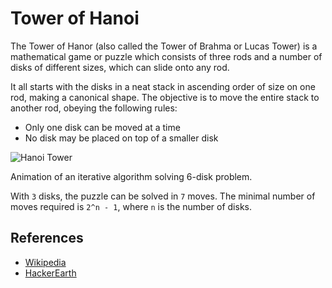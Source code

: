 # Tower of Hanoi

The Tower of Hanor (also called the Tower of Brahma or Lucas Tower) is a mathematical game or puzzle which consists of three rods and a number of disks of different sizes, which can slide onto any rod.

It all starts with the disks in a neat stack in ascending order of size on one rod, making a canonical shape. The objective is to move the entire stack to another rod, obeying the following rules:

- Only one disk can be moved at a time
- No disk may be placed on top of a smaller disk

![Hanoi Tower](https://upload.wikimedia.org/wikipedia/commons/8/8d/Iterative_algorithm_solving_a_6_disks_Tower_of_Hanoi.gif)

Animation of an iterative algorithm solving 6-disk problem.

With `3` disks, the puzzle can be solved in `7` moves. The minimal number of moves required is `2^n - 1`, where `n` is the number of disks.

## References

- [Wikipedia](https://en.wikipedia.org/wiki/Tower_of_Hanoi)
- [HackerEarth](https://www.hackerearth.com/blog/algorithms/tower-hanoi-recursion-game-algorithm-explained/)
